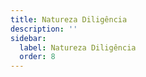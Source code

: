 ```yaml
---
title: Natureza Diligência
description: ''
sidebar:
  label: Natureza Diligência
  order: 8
---
```



